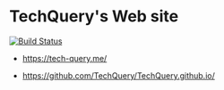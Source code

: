 # TechQuery's Web site

[![Build Status](https://travis-ci.com/TechQuery/TechQuery.github.io.svg?branch=hexo)](https://travis-ci.com/TechQuery/TechQuery.github.io)

- https://tech-query.me/

- https://github.com/TechQuery/TechQuery.github.io/
